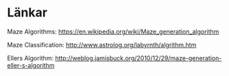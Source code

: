 # Länkar

Maze Algorithms:
https://en.wikipedia.org/wiki/Maze_generation_algorithm

Maze Classification:
http://www.astrolog.org/labyrnth/algrithm.htm

Ellers Algorithm:
http://weblog.jamisbuck.org/2010/12/29/maze-generation-eller-s-algorithm
